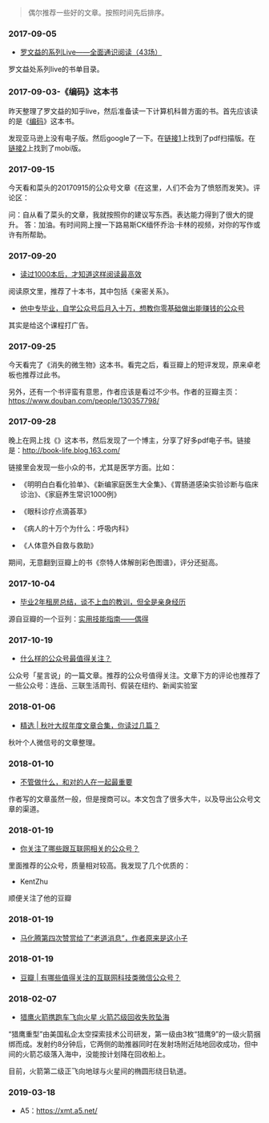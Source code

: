 

> 偶尔推荐一些好的文章。按照时间先后排序。


### 2017-09-05

- [罗文益的系列Live——全面通识阅读（43场）](https://zhuanlan.zhihu.com/p/24493860)

罗文益处系列live的书单目录。


### 2017-09-03-《编码》这本书

昨天整理了罗文益的知乎live，然后准备读一下计算机科普方面的书。首先应该读的是《[编码](https://book.douban.com/subject/20260928/)》这本书。

发现亚马逊上没有电子版。然后google了一下。在[链接1](https://github.com/yuanliangding/books/tree/master/%E2%97%8F%E7%A7%91%E2%97%8F%E6%99%AE%E2%97%8F%E7%B3%BB%E2%97%8F%E5%88%97%E2%97%8F)上找到了pdf扫描版。在[链接2](https://github.com/oneforce/book-warehouse/tree/master/%E6%9C%AA%E8%AF%BB/kindle)上找到了mobi版。


### 2017-09-15

今天看和菜头的20170915的公众号文章《在这里，人们不会为了愤怒而发笑》。评论区：

问：自从看了菜头的文章，我就按照你的建议写东西。表达能力得到了很大的提升。
答：加油。有时间网上搜一下路易斯CK缅怀乔治·卡林的视频，对你的写作或许有所帮助。


### 2017-09-20

- [读过1000本后，才知道这样阅读最高效](https://mp.weixin.qq.com/s?__biz=MjM5NTM5OTQ0MA==&mid=2651879754&idx=1&sn=6d9763683104e4c1660fd6ae4c6bd8ad&chksm=bd1dcb358a6a4223332ce79b91c7cbd4fae84d4027fd1ce2d90701c96dcb75c9652a06aa1965)

阅读原文里，推荐了十本书，其中包括《亲密关系》。


- [他中专毕业，自学公众号后月入十万，想教你零基础做出能赚钱的公众号](https://mp.weixin.qq.com/s?__biz=MzI4NjEwMjQ5OA==&mid=2652985799&idx=1&sn=35593eb82acca4af940eb9f7961c368d&chksm=f037ff4ac740765c8765c962d5a4837507be2d24cfaba474d95b8951b63d7c2fe2f347d33e10)

其实是给[](http://www.wekuo.com/l/s/23-387)这个课程打广告。


### 2017-09-25

今天看完了《消失的微生物》这本书。看完之后，看豆瓣上的短评发现，原来卓老板也推荐过此书。

另外，还有一个书评蛮有意思，作者应该是看过不少书。作者的豆瓣主页：<https://www.douban.com/people/130357798/>


### 2017-09-28

晚上在网上找《》这本书，然后发现了一个博主，分享了好多pdf电子书。链接是：<http://book-life.blog.163.com/>

链接里会发现一些小众的书，尤其是医学方面。比如：

- 《明明白白看化验单》、《新编家庭医生大全集》、《胃肠道感染实验诊断与临床诊治》、《家庭养生常识1000例》

- 《眼科诊疗点滴荟萃》

- 《病人的十万个为什么：呼吸内科》

- 《人体意外自救与救助》

期间，无意翻到豆瓣上的书《奈特人体解剖彩色图谱》，评分还挺高。


### 2017-10-04

- [毕业2年租房总结，谈不上血的教训，但全是亲身经历](https://www.douban.com/note/628106489/)

源自豆瓣的一个豆列：[实用技能指南——偶得](https://www.douban.com/doulist/3231483/)


### 2017-10-19

- [什么样的公众号最值得关注？](https://mp.weixin.qq.com/s?__biz=MzA4Mzc1MDc1NA==&mid=2652118109&idx=1&sn=9aac23ad2d93f6cb1ec6895a66eb9d62&chksm=84110650b3668f46a43a489d3711a2268a0491aa546365e18b9532ffce6e3a0c542977a8e0bd)

公众号「星言说」的一篇文章。推荐的公众号值得关注。文章下方的评论也推荐了一些公众号：连岳、三联生活周刊、假装在纽约、新闻实验室






### 2018-01-06

- [精选 | 秋叶大叔年度文章合集，你读过几篇？](https://mp.weixin.qq.com/s/Keb0uE9yhfoGs7vd7nbJug)

秋叶个人微信号的文章整理。


### 2018-01-10

- [不管做什么，和对的人在一起最重要](https://mp.weixin.qq.com/s/GQZTD5WPXb_Bouc5QgWjMQ)

作者写的文章虽然一般，但是搜商可以。本文包含了很多大牛，以及导出公众号文章的渠道。



### 2018-01-19


- [你关注了哪些跟互联网相关的公众号？](http://www.pmcaff.com/discuss/index/436454068937792)


里面推荐的公众号，质量相对较高。我发现了几个优质的：

- KentZhu

顺便关注了他的豆瓣




### 2018-01-19

- [​马化腾第四次赞赏给了“老道消息”，作者原来是这小子](http://www.ichmw.com/show-9-666-1.html)


### 2018-01-19

- [豆瓣 | 有哪些值得关注的互联网科技类微信公众号？](https://site.douban.com/267436/widget/notes/190904424/note/618941981/)


### 2018-02-07

- [猎鹰火箭携跑车飞向火星 火箭芯级回收失败坠海](http://news.ubetween.com/2018/hotnews_0207/383369.html)


“猎鹰重型”由美国私企太空探索技术公司研发，第一级由3枚“猎鹰9”的一级火箭捆绑而成。发射约8分钟后，它两侧的助推器同时在发射场附近陆地回收成功，但中间的火箭芯级落入海中，没能按计划降在回收船上。

目前，火箭第二级正飞向地球与火星间的椭圆形绕日轨道。

### 2019-03-18

- A5：<https://xmt.a5.net/>




